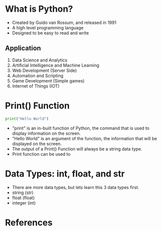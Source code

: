 # What is Python?
- Created by Guido van Rossum, and released in 1991
- A high level programming language
- Designed to be easy to read and write

## Application
1. Data Science and Analytics
2. Artificial Intelligence and Machine Learning
3. Web Development (Server Side)
4. Automation and Scripting
5. Game Development (Simple games)
6. Internet of Things (IOT)

# Print() Function
```python
print("Hello World")
```
- "print" is an in-built function of Python, the command that is used to display information on the screen.
- "Hello World" is an argument of the function, the information that will be displayed on the screen.
- The output of a Print() Function will always be a string data type. 
- Print function can be used to 

# Data Types: int, float, and str
- There are more data types, but lets learn this 3 data types first.
- string (str)
- float (float)
- integer (int)



# References
